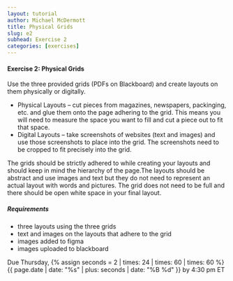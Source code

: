 ```yaml
---
layout: tutorial
author: Michael McDermott
title: Physical Grids
slug: e2
subhead: Exercise 2
categories: [exercises]
---
```

#### Exercise 2: Physical Grids
Use the three provided grids (PDFs on Blackboard) and create layouts on them physically or digitally.

* Physical Layouts – cut pieces from magazines, newspapers, packinging, etc. and glue them onto the page adhering to the grid. This means you will need to measure the space you want to fill and cut a piece out to fit that space.
* Digital Layouts – take screenshots of websites (text and images) and use those screenshots to place into the grid. The screenshots need to be cropped to fit precisely into the grid.

The grids should be strictly adhered to while creating your layouts and should keep in mind the hierarchy of the page.The layouts should be abstract and use images and text but they do not need to represent an actual layout with words and pictures. The grid does not need to be full and there should be open white space in your final layout.

##### Requirements
* three layouts using the three grids
* text and images on the layouts that adhere to the grid
* images added to figma
* images uploaded to blackboard

<span class="due">Due Thursday, {% assign seconds = 2 | times: 24 | times: 60 | times: 60 %}{{ page.date | date: "%s" | plus: seconds | date: "%B %d" }} by 4:30 pm ET</span>
